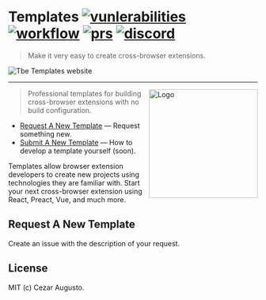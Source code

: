 [action-image]: https://github.com/extension-js/templates/workflows/🛠/badge.svg
[action-url]: https://github.com/extension-js/templates/actions
[prs-image]: https://img.shields.io/badge/PRs-welcome-brightgreen.svg
[prs-url]: https://github.com/extension-js/templates/blob/main/CONTRIBUTING.md
[vunlerabilities]: https://snyk.io/test/github/extension-js/templates/badge.svg
[discord-image]: https://img.shields.io/discord/1253608412890271755
[discord-url]: https://discord.gg/v9h2RgeTSN

# Templates [![vunlerabilities][vunlerabilities]][vunlerabilities] [![workflow][action-image]][action-url] [![prs][prs-image]][prs-url] [![discord][discord-image]][discord-url]

> Make it very easy to create cross-browser extensions.

<img alt="Tbe Templates website" src="https://github.com/extension-js/extension.js/assets/4672033/e33fb5d7-2a74-4efe-8fc1-c829db356124"> 
<hr>

<img alt="Logo" align="right" src="https://github.com/extension-js/extension.js/assets/4672033/8c9260dc-4a82-4f55-9114-1380ecc5b3ae" width="220" />

> Professional templates for building cross-browser extensions with no build configuration.

- [Request A New Template](#request-a-new-template) — Request something new.
- [Submit A New Template](#submit-a-new-template) — How to develop a template yourself (soon).

Templates allow browser extension developers to create new projects using technologies they are familiar with. Start your next cross-browser extension using React, Preact, Vue, and much more.

## Request A New Template

Create an issue with the description of your request.

<!-- ## Submit A New Template

To create a new template, develop your extension locally and once you are happy with it, follow the steps below:

1. Clone this project `git clone git@github.com:extension-js/templates.git`
2. Install the project dependencies `npm install`
3. Add your extension source files to the `/src`
4. Run the template specification against all templates `npm run spec`

If the specification test passes, you're all set! Create a branch and submit a pull-request :) -->

## License

MIT (c) Cezar Augusto.
